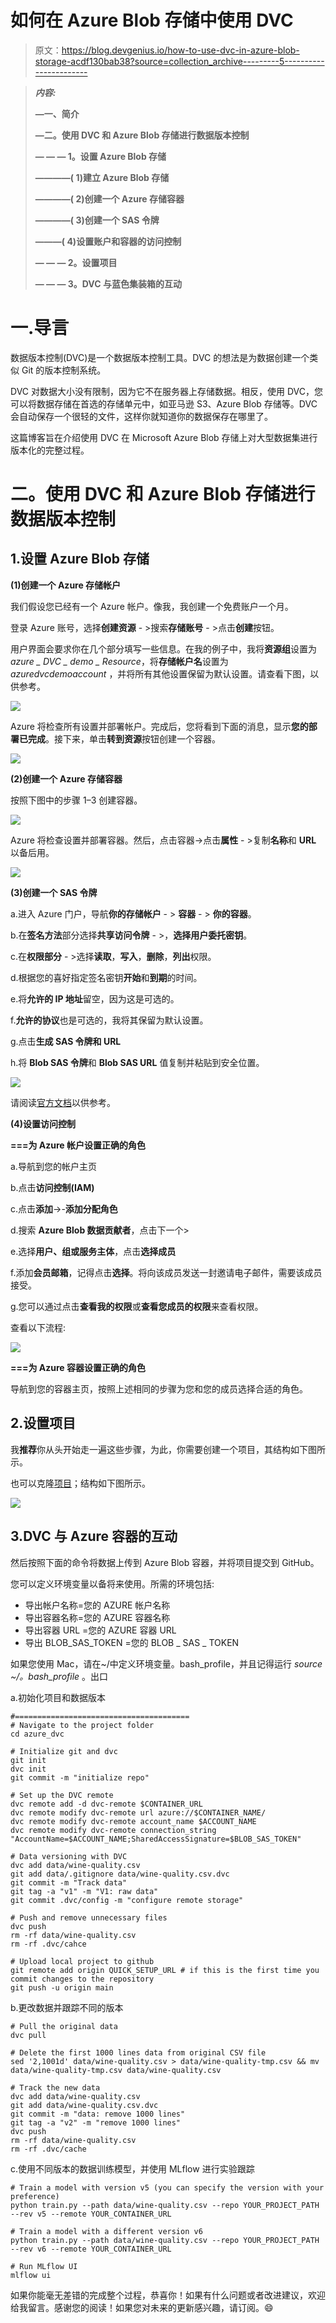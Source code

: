 # 如何在 Azure Blob 存储中使用 DVC

> 原文：<https://blog.devgenius.io/how-to-use-dvc-in-azure-blob-storage-acdf130bab38?source=collection_archive---------5----------------------->

> ***内容:***
> 
> **—一、简介**
> 
> **—二。使用 DVC 和 Azure Blob 存储进行数据版本控制**
> 
> **— — — 1。设置 Azure Blob 存储**
> 
> **————( 1)建立 Azure Blob 存储**
> 
> **————( 2)创建一个 Azure 存储容器**
> 
> **————( 3)创建一个 SAS 令牌**
> 
> **———( 4)设置账户和容器的访问控制**
> 
> **— — — 2。设置项目**
> 
> **— — — 3。DVC 与蓝色集装箱的互动**

# 一.导言

数据版本控制(DVC)是一个数据版本控制工具。DVC 的想法是为数据创建一个类似 Git 的版本控制系统。

DVC 对数据大小没有限制，因为它不在服务器上存储数据。相反，使用 DVC，您可以将数据存储在首选的存储单元中，如亚马逊 S3、Azure Blob 存储等。DVC 会自动保存一个很轻的文件，这样你就知道你的数据保存在哪里了。

这篇博客旨在介绍使用 DVC 在 Microsoft Azure Blob 存储上对大型数据集进行版本化的完整过程。

# 二。使用 DVC 和 Azure Blob 存储进行数据版本控制

## 1.设置 Azure Blob 存储

**(1)创建一个 Azure 存储帐户**

我们假设您已经有一个 Azure 帐户。像我，我创建一个免费账户一个月。

登录 Azure 账号，选择**创建资源** - >搜索**存储账号** - >点击**创建**按钮。

用户界面会要求你在几个部分填写一些信息。在我的例子中，我将**资源组**设置为*azure _ DVC _ demo _ Resource*，将**存储帐户名**设置为 *azuredvcdemoaccount* ，并将所有其他设置保留为默认设置。请查看下图，以供参考。

![](img/3fded5afb6c9414f8e72398f7a62cde6.png)

Azure 将检查所有设置并部署帐户。完成后，您将看到下面的消息，显示**您的部署已完成**。接下来，单击**转到资源**按钮创建一个容器。

![](img/ba31820e24c32e3d5323247c0e5585c2.png)

**(2)创建一个 Azure 存储容器**

按照下图中的步骤 1–3 创建容器。

![](img/bfe5cdfe456a697f42690aa80913d48b.png)

Azure 将检查设置并部署容器。然后，点击容器->点击**属性** - >复制**名称**和 **URL** 以备后用。

![](img/8cf1b8ef95c8d6a0a8deb0fe39d21502.png)

**(3)创建一个 SAS 令牌**

a.进入 Azure 门户，导航**你的存储帐户** - > **容器** - > **你的容器**。

b.在**签名方法**部分选择**共享访问令牌** - >，**选择用户委托密钥**。

c.在**权限部分** - >选择**读取**，**写入**，**删除**，**列出**权限。

d.根据您的喜好指定签名密钥**开始**和**到期**的时间。

e.将**允许的 IP 地址**留空，因为这是可选的。

f.**允许的协议**也是可选的，我将其保留为默认设置。

g.点击**生成 SAS 令牌和 URL**

h.将 **Blob SAS 令牌**和 **Blob SAS URL** 值复制并粘贴到安全位置。

![](img/ff325e9bb12a81fe19fee5d06f23b1b4.png)

请阅读[官方文档](https://learn.microsoft.com/en-us/azure/applied-ai-services/form-recognizer/create-sas-tokens?view=form-recog-3.0.0)以供参考。

**(4)设置访问控制**

**===为 Azure 帐户设置正确的角色**

a.导航到您的帐户主页

b.点击**访问控制(IAM)**

c.点击**添加**->-**添加分配角色**

d.搜索 **Azure Blob 数据贡献者**，点击下一个>

e.选择**用户、组或服务主体**，点击**选择成员**

f.添加**会员邮箱**，记得点击**选择**。将向该成员发送一封邀请电子邮件，需要该成员接受。

g.您可以通过点击**查看我的权限**或**查看您成员的权限**来查看权限。

查看以下流程:

![](img/d50fc7db41577128ff00cdea5e4293c8.png)

**===为 Azure 容器设置正确的角色**

导航到您的容器主页，按照上述相同的步骤为您和您的成员选择合适的角色。

## 2.设置项目

我**推荐**你从头开始走一遍这些步骤，为此，你需要创建一个项目，其结构如下图所示。

也可以克隆[项目](https://github.com/purplebear-cai/azure_dvc)；结构如下图所示。

![](img/a3fec6ff037dce455d805a4cbc2109ca.png)

## 3.DVC 与 Azure 容器的互动

然后按照下面的命令将数据上传到 Azure Blob 容器，并将项目提交到 GitHub。

您可以定义环境变量以备将来使用。所需的环境包括:

*   导出帐户名称=您的 AZURE 帐户名称
*   导出容器名称=您的 AZURE 容器名称
*   导出容器 URL =您的 AZURE 容器 URL
*   导出 BLOB_SAS_TOKEN =您的 BLOB _ SAS _ TOKEN

如果您使用 Mac，请在~/中定义环境变量。bash_profile，并且记得运行 *source ~/。bash_profile* 。出口

a.初始化项目和数据版本

```
#=======================================
# Navigate to the project folder
cd azure_dvc

# Initialize git and dvc
git init
dvc init
git commit -m "initialize repo"

# Set up the DVC remote
dvc remote add -d dvc-remote $CONTAINER_URL
dvc remote modify dvc-remote url azure://$CONTAINER_NAME/
dvc remote modify dvc-remote account_name $ACCOUNT_NAME
dvc remote modify dvc-remote connection_string "AccountName=$ACCOUNT_NAME;SharedAccessSignature=$BLOB_SAS_TOKEN"

# Data versioning with DVC
dvc add data/wine-quality.csv
git add data/.gitignore data/wine-quality.csv.dvc
git commit -m "Track data"
git tag -a "v1" -m "V1: raw data"
git commit .dvc/config -m "configure remote storage"

# Push and remove unnecessary files
dvc push
rm -rf data/wine-quality.csv
rm -rf .dvc/cahce

# Upload local project to github
git remote add origin QUICK_SETUP_URL # if this is the first time you commit changes to the repository
git push -u origin main
```

b.更改数据并跟踪不同的版本

```
# Pull the original data
dvc pull

# Delete the first 1000 lines data from original CSV file
sed '2,1001d' data/wine-quality.csv > data/wine-quality-tmp.csv && mv data/wine-quality-tmp.csv data/wine-quality.csv

# Track the new data
dvc add data/wine-quality.csv
git add data/wine-quality.csv.dvc
git commit -m "data: remove 1000 lines"
git tag -a "v2" -m "remove 1000 lines"
dvc push
rm -rf data/wine-quality.csv
rm -rf .dvc/cache
```

c.使用不同版本的数据训练模型，并使用 MLflow 进行实验跟踪

```
# Train a model with version v5 (you can specify the version with your preference)
python train.py --path data/wine-quality.csv --repo YOUR_PROJECT_PATH --rev v5 --remote YOUR_CONTAINER_URL

# Train a model with a different version v6
python train.py --path data/wine-quality.csv --repo YOUR_PROJECT_PATH --rev v6 --remote YOUR_CONTAINER_URL

# Run MLflow UI
mlflow ui
```

如果你能毫无差错的完成整个过程，恭喜你！如果有什么问题或者改进建议，欢迎给我留言。感谢您的阅读！如果您对未来的更新感兴趣，请订阅。😄